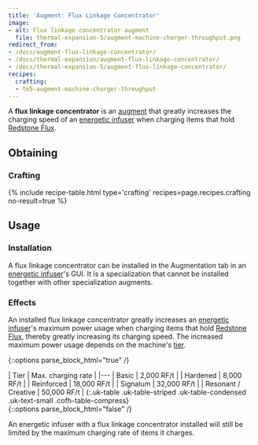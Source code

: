 ```yaml
---
title: 'Augment: Flux Linkage Concentrator'
image:
- alt: Flux linkage concentrator augment
  file: thermal-expansion-5/augment-machine-charger-throughput.png
redirect_from:
- /docs/augment-flux-linkage-concentrator/
- /docs/thermal-expansion/augment-flux-linkage-concentrator/
- /docs/thermal-expansion-5/augment-flux-linkage-concentrator/
recipes:
  crafting:
  - te5-augment-machine-charger-throughput
---
```


A **flux linkage concentrator** is an [augment](/docs/1.12/thermal-expansion-5/augments/) that greatly
increases the charging speed of an [energetic infuser](/docs/1.12/thermal-expansion-5/energetic-infuser/)
when charging items that hold [Redstone Flux](/docs/redstone-flux/).


Obtaining
---------

### Crafting
{% include recipe-table.html type='crafting' recipes=page.recipes.crafting no-result=true %}


Usage
-----

### Installation
A flux linkage concentrator can be installed in the Augmentation tab in an
[energetic infuser](/docs/1.12/thermal-expansion-5/energetic-infuser/)'s GUI. It is a specialization that
cannot be installed together with other specialization augments.

### Effects
An installed flux linkage concentrator greatly increases an [energetic
infuser](/docs/1.12/thermal-expansion-5/energetic-infuser/)'s maximum power usage when charging items
that hold [Redstone Flux](/docs/redstone-flux/), thereby greatly increasing its
charging speed. The increased maximum power usage depends on the machine's
[tier](/docs/1.12/thermal-foundation-2/tiers/).

{::options parse_block_html="true" /}
<div class="uk-overflow-container">
| Tier | Max. charging rate |
|---
| Basic | 2,000 RF/t |
| Hardened | 8,000 RF/t |
| Reinforced | 18,000 RF/t |
| Signalum | 32,000 RF/t |
| Resonant / Creative | 50,000 RF/t |
{:.uk-table .uk-table-striped .uk-table-condensed .uk-text-small .cofh-table-compress}
</div>
{::options parse_block_html="false" /}

An energetic infuser with a flux linkage concentrator installed will still be
limited by the maximum charging rate of items it charges.
